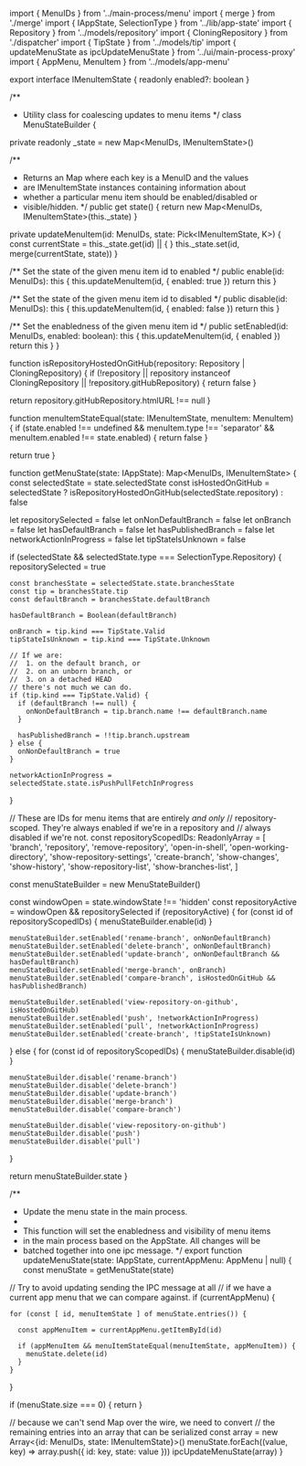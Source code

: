 import { MenuIDs } from '../main-process/menu'
import { merge } from './merge'
import { IAppState, SelectionType } from '../lib/app-state'
import { Repository } from '../models/repository'
import { CloningRepository } from './dispatcher'
import { TipState } from '../models/tip'
import { updateMenuState as ipcUpdateMenuState } from '../ui/main-process-proxy'
import { AppMenu, MenuItem } from '../models/app-menu'

export interface IMenuItemState {
  readonly enabled?: boolean
}

/**
 * Utility class for coalescing updates to menu items
 */
class MenuStateBuilder {

  private readonly _state = new Map<MenuIDs, IMenuItemState>()

  /**
   * Returns an Map where each key is a MenuID and the values
   * are IMenuItemState instances containing information about
   * whether a particular menu item should be enabled/disabled or
   * visible/hidden.
   */
  public get state() {
    return new Map<MenuIDs, IMenuItemState>(this._state)
  }

  private updateMenuItem<K extends keyof IMenuItemState>(id: MenuIDs, state: Pick<IMenuItemState, K>) {
    const currentState = this._state.get(id) || { }
    this._state.set(id, merge(currentState, state))
  }

  /** Set the state of the given menu item id to enabled */
  public enable(id: MenuIDs): this {
    this.updateMenuItem(id, { enabled: true })
    return this
  }

  /** Set the state of the given menu item id to disabled */
  public disable(id: MenuIDs): this {
    this.updateMenuItem(id, { enabled: false })
    return this
  }

  /** Set the enabledness of the given menu item id */
  public setEnabled(id: MenuIDs, enabled: boolean): this {
    this.updateMenuItem(id, { enabled })
    return this
  }
}

function isRepositoryHostedOnGitHub(repository: Repository | CloningRepository) {
  if (!repository || repository instanceof CloningRepository || !repository.gitHubRepository) {
    return false
  }

  return repository.gitHubRepository.htmlURL !== null
}

function menuItemStateEqual(state: IMenuItemState, menuItem: MenuItem) {
  if (state.enabled !== undefined && menuItem.type !== 'separator' && menuItem.enabled !== state.enabled) {
    return false
  }

  return true
}

function getMenuState(state: IAppState): Map<MenuIDs, IMenuItemState> {
  const selectedState = state.selectedState
  const isHostedOnGitHub = selectedState
    ? isRepositoryHostedOnGitHub(selectedState.repository)
    : false

  let repositorySelected = false
  let onNonDefaultBranch = false
  let onBranch = false
  let hasDefaultBranch = false
  let hasPublishedBranch = false
  let networkActionInProgress = false
  let tipStateIsUnknown = false

  if (selectedState && selectedState.type === SelectionType.Repository) {
    repositorySelected = true

    const branchesState = selectedState.state.branchesState
    const tip = branchesState.tip
    const defaultBranch = branchesState.defaultBranch

    hasDefaultBranch = Boolean(defaultBranch)

    onBranch = tip.kind === TipState.Valid
    tipStateIsUnknown = tip.kind === TipState.Unknown

    // If we are:
    //  1. on the default branch, or
    //  2. on an unborn branch, or
    //  3. on a detached HEAD
    // there's not much we can do.
    if (tip.kind === TipState.Valid) {
      if (defaultBranch !== null) {
        onNonDefaultBranch = tip.branch.name !== defaultBranch.name
      }

      hasPublishedBranch = !!tip.branch.upstream
    } else {
      onNonDefaultBranch = true
    }

    networkActionInProgress = selectedState.state.isPushPullFetchInProgress
  }

  // These are IDs for menu items that are entirely _and only_
  // repository-scoped. They're always enabled if we're in a repository and
  // always disabled if we're not.
  const repositoryScopedIDs: ReadonlyArray<MenuIDs> = [
    'branch',
    'repository',
    'remove-repository',
    'open-in-shell',
    'open-working-directory',
    'show-repository-settings',
    'create-branch',
    'show-changes',
    'show-history',
    'show-repository-list',
    'show-branches-list',
  ]

  const menuStateBuilder = new MenuStateBuilder()

  const windowOpen = state.windowState !== 'hidden'
  const repositoryActive = windowOpen && repositorySelected
  if (repositoryActive) {
    for (const id of repositoryScopedIDs) {
      menuStateBuilder.enable(id)
    }

    menuStateBuilder.setEnabled('rename-branch', onNonDefaultBranch)
    menuStateBuilder.setEnabled('delete-branch', onNonDefaultBranch)
    menuStateBuilder.setEnabled('update-branch', onNonDefaultBranch && hasDefaultBranch)
    menuStateBuilder.setEnabled('merge-branch', onBranch)
    menuStateBuilder.setEnabled('compare-branch', isHostedOnGitHub && hasPublishedBranch)

    menuStateBuilder.setEnabled('view-repository-on-github', isHostedOnGitHub)
    menuStateBuilder.setEnabled('push', !networkActionInProgress)
    menuStateBuilder.setEnabled('pull', !networkActionInProgress)
    menuStateBuilder.setEnabled('create-branch', !tipStateIsUnknown)
  } else {
    for (const id of repositoryScopedIDs) {
      menuStateBuilder.disable(id)
    }

    menuStateBuilder.disable('rename-branch')
    menuStateBuilder.disable('delete-branch')
    menuStateBuilder.disable('update-branch')
    menuStateBuilder.disable('merge-branch')
    menuStateBuilder.disable('compare-branch')

    menuStateBuilder.disable('view-repository-on-github')
    menuStateBuilder.disable('push')
    menuStateBuilder.disable('pull')
  }

  return menuStateBuilder.state
}

/**
 * Update the menu state in the main process.
 * 
 * This function will set the enabledness and visibility of menu items
 * in the main process based on the AppState. All changes will be
 * batched together into one ipc message.
 */
export function updateMenuState(state: IAppState, currentAppMenu: AppMenu | null) {
  const menuState = getMenuState(state)

  // Try to avoid updating sending the IPC message at all
  // if we have a current app menu that we can compare against.
  if (currentAppMenu) {

    for (const [ id, menuItemState ] of menuState.entries()) {

      const appMenuItem = currentAppMenu.getItemById(id)

      if (appMenuItem && menuItemStateEqual(menuItemState, appMenuItem)) {
        menuState.delete(id)
      }
    }
  }

  if (menuState.size === 0) {
    return
  }

  // because we can't send Map over the wire, we need to convert
  // the remaining entries into an array that can be serialized
  const array = new Array<{id: MenuIDs, state: IMenuItemState}>()
  menuState.forEach((value, key) => array.push({ id: key, state: value }))
  ipcUpdateMenuState(array)
}


